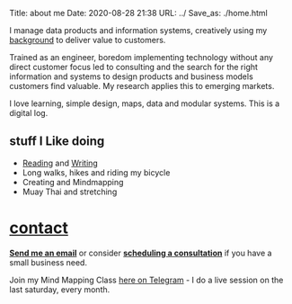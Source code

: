 Title: about me
Date: 2020-08-28 21:38
URL: ../
Save_as: ./home.html

I manage data products and information systems, creatively using my [background](https://chunnodu.com/pages/resume.html) to deliver value to customers. 

Trained as an engineer, boredom implementing technology without any direct customer focus led to consulting and the search for the right information and systems to design products and business models customers find valuable. My research applies this to emerging markets. 

I love learning, simple design, maps, data and modular systems. This is a digital log. 

## stuff I Like doing
- [Reading]({tag}/reading) and [Writing]({index}) 
- Long walks, hikes and riding my bicycle
- Creating and Mindmapping
- Muay Thai and stretching

# [contact](https://chunnodu.com/contact.html)

[**Send me an email**](mailto:chu@chunnodu.com) or consider [**scheduling a consultation**](https://calendly.com/chunnodu/small-business-consultation) if you have a small business need. 

Join my Mind Mapping Class [here on Telegram](https://t.me/ajareducation) - I do a live session on the last saturday, every month.
